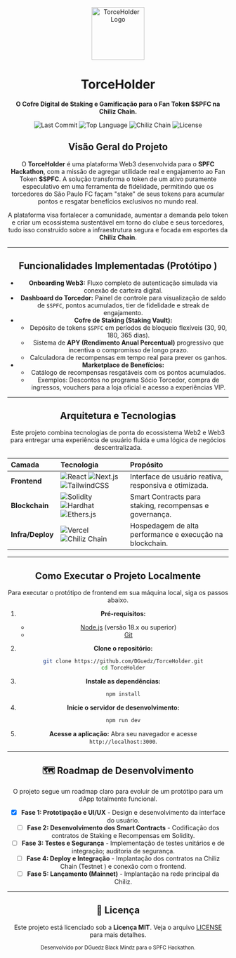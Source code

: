<div align="center">
  <img src="https://img.clerk.com/eyJ0eXBlIjoicHJveHkiLCJzcmMiOiJodHRwczovL2ltYWdlcy5jbGVyay5kZXYvb2F1dGhfZ29vZ2xlL2ltZ18yZzh4VWh0RzVrbGdFN1JzTzh1d21oTllvWDAifQ" alt="TorceHolder Logo" width="120" />
  <h1>TorceHolder</h1>
  <p><strong>O Cofre Digital de Staking e Gamificação para o Fan Token $SPFC na Chiliz Chain.</strong></p>

 <!-- Badges -->
<p>
 <img src="https://img.shields.io/github/last-commit/DGuedz/TorceHolder?style=for-the-badge&logo=github&color=red" alt="Last Commit">
<img src="https://img.shields.io/github/languages/top/DGuedz/TorceHolder?style=for-the-badge&logo=javascript&color=yellow" alt="Top Language">
  <img src="https://img.shields.io/badge/Chiliz_Chain-EVM_Compatible-red?style=for-the-badge&logo=ethereum" alt="Chiliz Chain">
  <img src="https://img.shields.io/badge/License-MIT-green?style=for-the-badge" alt="License">
</p>


##  Visão Geral do Projeto

O **TorceHolder** é uma plataforma Web3 desenvolvida para o **SPFC Hackathon**, com a missão de agregar utilidade real e engajamento ao Fan Token **$SPFC**. A solução transforma o token de um ativo puramente especulativo em uma ferramenta de fidelidade, permitindo que os torcedores do São Paulo FC façam "stake" de seus tokens para acumular pontos e resgatar benefícios exclusivos no mundo real.

A plataforma visa fortalecer a comunidade, aumentar a demanda pelo token e criar um ecossistema sustentável em torno do clube e seus torcedores, tudo isso construído sobre a infraestrutura segura e focada em esportes da **Chiliz Chain**.

---

##  Funcionalidades Implementadas (Protótipo )

*   **Onboarding Web3:** Fluxo completo de autenticação simulada via conexão de carteira digital.
*   **Dashboard do Torcedor:** Painel de controle para visualização de saldo de `$SPFC`, pontos acumulados, tier de fidelidade e streak de engajamento.
*   **Cofre de Staking (Staking Vault):**
    *   Depósito de tokens `$SPFC` em períodos de bloqueio flexíveis (30, 90, 180, 365 dias).
    *   Sistema de **APY (Rendimento Anual Percentual)** progressivo que incentiva o compromisso de longo prazo.
    *   Calculadora de recompensas em tempo real para prever os ganhos.
*   **Marketplace de Benefícios:**
    *   Catálogo de recompensas resgatáveis com os pontos acumulados.
    *   Exemplos: Descontos no programa Sócio Torcedor, compra de ingressos, vouchers para a loja oficial e acesso a experiências VIP.

---

##  Arquitetura e Tecnologias

Este projeto combina tecnologias de ponta do ecossistema Web2 e Web3 para entregar uma experiência de usuário fluida e uma lógica de negócios descentralizada.

| Camada       | Tecnologia                                                              | Propósito                                             |
| :----------- | :---------------------------------------------------------------------- | :---------------------------------------------------- |
| **Frontend** | ![React](https://img.shields.io/badge/-React-61DAFB?logo=react&logoColor=white ) ![Next.js](https://img.shields.io/badge/-Next.js-000000?logo=next.js&logoColor=white ) ![TailwindCSS](https://img.shields.io/badge/-Tailwind_CSS-38B2AC?logo=tailwind-css&logoColor=white ) | Interface de usuário reativa, responsiva e otimizada. |
| **Blockchain** | ![Solidity](https://img.shields.io/badge/-Solidity-363636?logo=solidity&logoColor=white ) ![Hardhat](https://img.shields.io/badge/-Hardhat-fff100?logo=hardhat&logoColor=black ) ![Ethers.js](https://img.shields.io/badge/-Ethers.js-2C56F6 ) | Smart Contracts para staking, recompensas e governança. |
| **Infra/Deploy** | ![Vercel](https://img.shields.io/badge/-Vercel-000000?logo=vercel&logoColor=white ) ![Chiliz Chain](https://img.shields.io/badge/-Chiliz_Chain-red ) | Hospedagem de alta performance e execução na blockchain. |

---

##  Como Executar o Projeto Localmente

Para executar o protótipo de frontend em sua máquina local, siga os passos abaixo.

1.  **Pré-requisitos:**
    *   [Node.js](https://nodejs.org/en/ ) (versão 18.x ou superior)
    *   [Git](https://git-scm.com/ )

2.  **Clone o repositório:**
    ```bash
    git clone https://github.com/DGuedz/TorceHolder.git
    cd TorceHolder
    ```

3.  **Instale as dependências:**
    ```bash
    npm install
    ```

4.  **Inicie o servidor de desenvolvimento:**
    ```bash
    npm run dev
    ```

5.  **Acesse a aplicação:**
    Abra seu navegador e acesse `http://localhost:3000`.

---

## 🗺️ Roadmap de Desenvolvimento

O projeto segue um roadmap claro para evoluir de um protótipo para um dApp totalmente funcional.

- [x] **Fase 1: Prototipação e UI/UX** - Design e desenvolvimento da interface do usuário.
- [ ] **Fase 2: Desenvolvimento dos Smart Contracts** - Codificação dos contratos de Staking e Recompensas em Solidity.
- [ ] **Fase 3: Testes e Segurança** - Implementação de testes unitários e de integração; auditoria de segurança.
- [ ] **Fase 4: Deploy e Integração** - Implantação dos contratos na Chiliz Chain (Testnet ) e conexão com o frontend.
- [ ] **Fase 5: Lançamento (Mainnet)** - Implantação na rede principal da Chiliz.

---

## 📄 Licença

Este projeto está licenciado sob a **Licença MIT**. Veja o arquivo [LICENSE](LICENSE) para mais detalhes.

<div align="center">
  <small>Desenvolvido por DGuedz Black Mindz para o SPFC Hackathon.</small>
</div>

